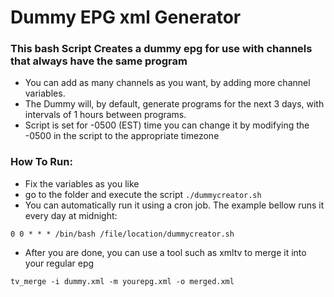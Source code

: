 # Dummy EPG xml Generator

### This bash Script Creates a dummy epg for use with channels that always have the same program

* You can add as many channels as you want, by adding more channel variables.
* The Dummy will, by default, generate programs for the next 3 days, with intervals of 1 hours between programs.
* Script is set for -0500 (EST) time you can change it by modifying the -0500 in the script to the appropriate timezone

### How To Run:
* Fix the variables as you like
* go to the folder and execute the script ```./dummycreator.sh```
* You can automatically run it using a cron job. The example bellow runs it every day at midnight:
```
0 0 * * * /bin/bash /file/location/dummycreator.sh
```
* After you are done, you can use a tool such as xmltv to merge it into your regular epg
```
tv_merge -i dummy.xml -m yourepg.xml -o merged.xml
```
